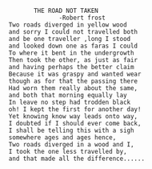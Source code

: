                                    
                                   THE ROAD NOT TAKEN
                                          -Robert frost
                            Two roads diverged in yellow wood
                            and sorry I could not travelled both
                            and be one traveller ,long I stood
                            and looked down one as faras I could
                            To where it bent in the undergrowth
                            Then took the other, as just as fair
                            and having perhaps the better claim
                            Because it was graspy and wanted wear
                            though as for that the passing there
                            Had worn them really about the same,
                            and both that morning equally lay
                            In leave no step had trodden black
                            oh! I kept the first for another day!
                            Yet knowing know way leads onto way,
                            I doubted if I should ever come back,
                            I shall be telling this with a sigh
                            somewhere ages and ages hence,
                            Two roads diverged in a wood and I,
                            I took the one less travelled by,
                            and that made all the difference......
                         
                             
